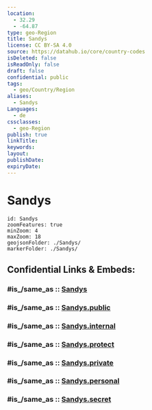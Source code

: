 ```yaml
---
location:
  - 32.29
  - -64.87
type: geo-Region
title: Sandys
license: CC BY-SA 4.0
source: https://datahub.io/core/country-codes
isDeleted: false
isReadOnly: false
draft: false
confidential: public
tags:
  - geo/Country/Region
aliases:
  - Sandys
Languages:
  - de
cssclasses:
  - geo-Region
publish: true
linkTitle:
keywords:
layout:
publishDate:
expiryDate:
---
```


# Sandys

```leaflet
id: Sandys
zoomFeatures: true 
minZoom: 4 
maxZoom: 18
geojsonFolder: ./Sandys/
markerFolder: ./Sandys/
```


## Confidential Links & Embeds: 

### #is_/same_as :: [Sandys](/_Standards/Earth/Continent/America~Caribbean/Bermuda/Counties/Sandys.md) 

### #is_/same_as :: [Sandys.public](/_public/Earth/Continent/America~Caribbean/Bermuda/Counties/Sandys.public.md) 

### #is_/same_as :: [Sandys.internal](/_internal/Earth/Continent/America~Caribbean/Bermuda/Counties/Sandys.internal.md) 

### #is_/same_as :: [Sandys.protect](/_protect/Earth/Continent/America~Caribbean/Bermuda/Counties/Sandys.protect.md) 

### #is_/same_as :: [Sandys.private](/_private/Earth/Continent/America~Caribbean/Bermuda/Counties/Sandys.private.md) 

### #is_/same_as :: [Sandys.personal](/_personal/Earth/Continent/America~Caribbean/Bermuda/Counties/Sandys.personal.md) 

### #is_/same_as :: [Sandys.secret](/_secret/Earth/Continent/America~Caribbean/Bermuda/Counties/Sandys.secret.md)

